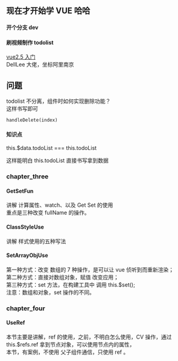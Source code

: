 ## 现在才开始学 VUE 哈哈

#### 开个分支 dev

#### 刷视频制作 todolist

[vue2.5 入门](https://www.imooc.com/learn/980)  
DellLee 大佬，坐标阿里南京

## 问题

todolist 不分离，组件时如何实现删除功能？  
这样书写即可

```
handleDelete(index)
```

#### 知识点

this.\$data.todoList === this.todoList

这样能明白 this.todoList 直接书写拿到数据  

### chapter_three

#### GetSetFun

讲解 计算属性、watch、以及 Get Set 的使用  
重点是三种改变 fullName 的操作。

#### ClassStyleUse

讲解 样式使用的五种写法  

#### SetArrayObjUse

第一种方式：改变 数组的 7 种操作，是可以让 vue 侦听到而重新渲染；  
第二种方式：直接对数组对象，赋值 改变应用；  
第三种方式：set 方法，在构建工具中 调用 this.$set();   
注意：数组和对象，set 操作的不同。  

### chapter_four

#### UseRef  
本节主要是讲解，ref 的使用，之前，不明白怎么使用，CV 操作，通过 this.$refs.ref 拿到节点对象，可以使用节点内的属性，  
本节，有案例，不使用 父子组件通信，只使用 ref 。

